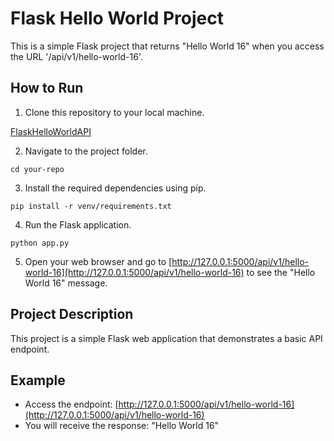 ﻿# Flask Hello World Project

This is a simple Flask project that returns "Hello World 16" when you access the URL '/api/v1/hello-world-16'.

## How to Run

1. Clone this repository to your local machine.

[FlaskHelloWorldAPI](https://github.com/bxpbbodya/Flask)


2. Navigate to the project folder.
```
cd your-repo
```

3. Install the required dependencies using pip.
```
pip install -r venv/requirements.txt
```

4. Run the Flask application.
```
python app.py
```

5. Open your web browser and go to [http://127.0.0.1:5000/api/v1/hello-world-16](http://127.0.0.1:5000/api/v1/hello-world-16) to see the "Hello World 16" message.

## Project Description

This project is a simple Flask web application that demonstrates a basic API endpoint.

## Example

- Access the endpoint: [http://127.0.0.1:5000/api/v1/hello-world-16](http://127.0.0.1:5000/api/v1/hello-world-16)
- You will receive the response: "Hello World 16"
